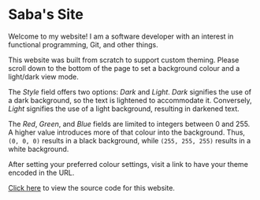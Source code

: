 # Saba's Site

Welcome to my website!
I am a software developer with an interest in functional programming, Git, and other things.

This website was built from scratch to support custom theming.
Please scroll down to the bottom of the page to set a background colour and a light/dark view mode.

The _Style_ field offers two options: _Dark_ and _Light_.
_Dark_ signifies the use of a dark background, so the text is lightened to accommodate it.
Conversely, _Light_ signifies the use of a light background, resulting in darkened text.

The _Red_, _Green_, and _Blue_ fields are limited to integers between 0 and 255.
A higher value introduces more of that colour into the background.
Thus, `(0, 0, 0)` results in a black background, while `(255, 255, 255)` results in a white background.

After setting your preferred colour settings, visit a link to have your theme encoded in the URL.

[Click here](http://sabadev.xyz:4321/?p=website.git;a=tree;h=refs/heads/main;hb=refs/heads/main) to view the source code for this website.
